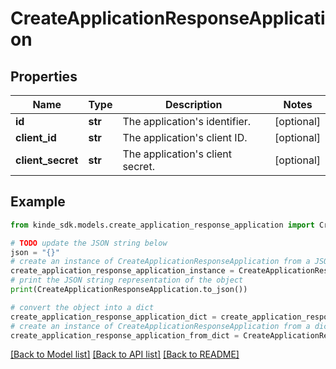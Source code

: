 # CreateApplicationResponseApplication


## Properties

Name | Type | Description | Notes
------------ | ------------- | ------------- | -------------
**id** | **str** | The application&#39;s identifier. | [optional] 
**client_id** | **str** | The application&#39;s client ID. | [optional] 
**client_secret** | **str** | The application&#39;s client secret. | [optional] 

## Example

```python
from kinde_sdk.models.create_application_response_application import CreateApplicationResponseApplication

# TODO update the JSON string below
json = "{}"
# create an instance of CreateApplicationResponseApplication from a JSON string
create_application_response_application_instance = CreateApplicationResponseApplication.from_json(json)
# print the JSON string representation of the object
print(CreateApplicationResponseApplication.to_json())

# convert the object into a dict
create_application_response_application_dict = create_application_response_application_instance.to_dict()
# create an instance of CreateApplicationResponseApplication from a dict
create_application_response_application_from_dict = CreateApplicationResponseApplication.from_dict(create_application_response_application_dict)
```
[[Back to Model list]](../README.md#documentation-for-models) [[Back to API list]](../README.md#documentation-for-api-endpoints) [[Back to README]](../README.md)


